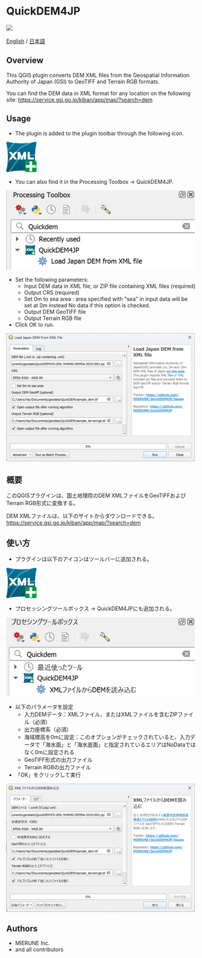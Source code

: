 # QuickDEM4JP

![](./docs/img/quickdemdemo.gif)


[English](#Overview) / [日本語](#概要)

## Overview

This QGIS plugin converts DEM XML files from the Geospatial Information Authority of Japan (GSI) to GeoTIFF and Terrain RGB formats.

You can find the DEM data in XML format for any location on the following site: https://service.gsi.go.jp/kiban/app/map/?search=dem

## Usage

- The plugin is added to the plugin toolbar through the following icon.

<img src="./icon.png" alt="" width="80">

- You can also find it in the Processing Toolbox -> QuickDEM4JP.

<img src="./docs/img/processing_en.png" alt="" width="500">

- Set the following parameters:
  - Input DEM data in XML file, or ZIP file containing XML files (required)
  - Output CRS (required)
  - Set 0m to sea area : area specified with "sea" in input data will be set at 0m instead No data if this option is checked.  
  - Output DEM GeoTIFF file
  - Output Terrain RGB file
- Click OK to run.

<img src="./docs/img/ui_en.png" alt="" width="500">


## 概要

このQGISプラグインは、国土地理院のDEM XMLファイルをGeoTIFFおよびTerrain RGB形式に変換する。

DEM XMLファイルは、以下のサイトからダウンロードできる。
https://service.gsi.go.jp/kiban/app/map/?search=dem

## 使い方

- プラグインは以下のアイコンはツールバーに追加される。

<img src="./icon.png" alt="" width="80">

- プロセッシングツールボックス -> QuickDEM4JPにも追加される。

<img src="./docs/img/processing_ja.png" alt="" width="500">

- 以下のパラメータを設定
  - 入力DEMデータ：XMLファイル、またはXMLファイルを含むZIPファイル（必須）
  - 出力座標系（必須）
  - 海域標高を0mに設定：このオプションがチェックされていると、入力データで「海水面」と「海水底面」と指定されているエリアはNoDataではなく0mに設定される
  - GeoTIFF形式の出力ファイル
  - Terrain RGBの出力ファイル
- 「OK」をクリックして実行

<img src="./docs/img/ui_ja.png" alt="" width="500">

## Authors

- MIERUNE Inc.
- and all contributors